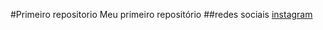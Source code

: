 #Primeiro repositorio
Meu primeiro repositório
##redes sociais
[instagram](https://www.instagram.com/heitor_felipe0408/)
